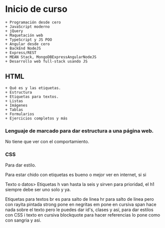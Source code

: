 # Inicio de curso
	+ Programación desde cero
	+ JavaScript moderno
	+ jQuery
	+ Maquetación web
	+ TypeScript y JS POO
	+ Angular desde cero 
	+ BackEnd NodeJS
	+ Express/REST
	+ MEAN Stack, MongoDBExpressAngularNodeJS
	+ Desarrollo web full-stack usando JS
## HTML
	+ Qué es y las etiquetas.
	+ Estructura
	+ Etiquetas para textos.
	+ Listas
	+ Imágenes
	+ Tablas
	+ Formularios
	+ Ejercicios completos y más

### Lenguaje de marcado para dar estructura a una página web.
No tiene que ver con el comportamiento.
### CSS
Para dar estilo.

Para estar chido con etiquetas es bueno o mejor ver en internet, si si

<etiqueta atributo="valor">Texto o datos></etiqueta>
Etiquetas h van hasta la seis y sirven para prioridad, el h1 siempre debe ser uno solo y ya.

Etiquetas para textos
br es para salto de linea 
hr para salto de linea pero con rayita pintada
strong pone en negritas
em pone en cursiva
span hace nada sobre el texto pero le puedes dar id's, clases y así, para dar estilos con CSS 
i texto en cursiva
blockquote para hacer referencias lo pone como con sangria y asi.

